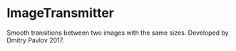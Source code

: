 # ImageTransmitter
Smooth transitions between two images with the same sizes.
Developed by Dmitry Pavlov 2017.
